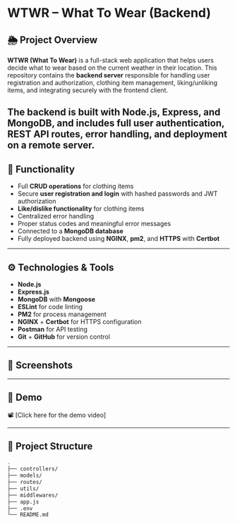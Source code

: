 # WTWR – What To Wear (Backend)

## 🌦️ Project Overview

**WTWR (What To Wear)** is a full-stack web application that helps users decide what to wear based on the current weather in their location. This repository contains the **backend server** responsible for handling user registration and authorization, clothing item management, liking/unliking items, and integrating securely with the frontend client.

The backend is built with **Node.js**, **Express**, and **MongoDB**, and includes full user authentication, REST API routes, error handling, and deployment on a remote server.
---

## 🔧 Functionality

- Full **CRUD operations** for clothing items
- Secure **user registration and login** with hashed passwords and JWT authorization
- **Like/dislike functionality** for clothing items
- Centralized error handling
- Proper status codes and meaningful error messages
- Connected to a **MongoDB database**
- Fully deployed backend using **NGINX**, **pm2**, and **HTTPS** with **Certbot**

---

## ⚙️ Technologies & Tools

- **Node.js**
- **Express.js**
- **MongoDB** with **Mongoose**
- **ESLint** for code linting
- **PM2** for process management
- **NGINX** + **Certbot** for HTTPS configuration
- **Postman** for API testing
- **Git** + **GitHub** for version control

---

## 📸 Screenshots



---

## 🎥 Demo

📽️ [Click here for the demo video]

---

## 📁 Project Structure

```bash
.
├── controllers/
├── models/
├── routes/
├── utils/
├── middlewares/
├── app.js
├── .env
└── README.md


